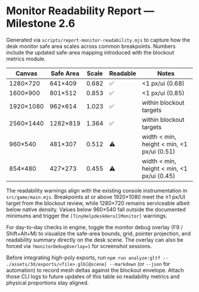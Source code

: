 # Monitor Readability Report — Milestone 2.6

Generated via `scripts/report-monitor-readability.mjs` to capture how the desk monitor safe area scales across common breakpoints. Numbers include the updated safe-area mapping introduced with the blockout metrics module.

| Canvas | Safe Area | Scale | Readable | Notes |
| --- | --- | --- | --- | --- |
| 1280×720 | 641×409 | 0.682 | ✅ | <1 px/ui (0.68) |
| 1600×900 | 801×512 | 0.853 | ✅ | <1 px/ui (0.85) |
| 1920×1080 | 962×614 | 1.023 | ✅ | within blockout targets |
| 2560×1440 | 1282×819 | 1.364 | ✅ | within blockout targets |
| 960×540 | 481×307 | 0.512 | ⚠️ | width < min, height < min, <1 px/ui (0.51) |
| 854×480 | 427×273 | 0.455 | ⚠️ | width < min, height < min, <1 px/ui (0.45) |

The readability warnings align with the existing console instrumentation in `src/game/main.mjs`. Breakpoints at or above 1920×1080 meet the ≥1 px/UI target from the blockout review, while 1280×720 remains serviceable albeit below native density. Values below 960×540 fall outside the documented minimums and trigger the `[TinyHelpdeskHero][Monitor]` warnings.

For day-to-day checks in engine, toggle the monitor debug overlay (F9 / Shift+Alt+M) to visualize the safe-area bounds, grid, pointer projection, and readability summary directly on the desk scene. The overlay can also be forced via `?monitorDebugOverlay=1` for screenshot sessions.

Before integrating high-poly exports, run `npm run analyze:gltf -- ./assets/3d/exports/<file>.glb[@scene] --markdown` (or `--json` for automation) to record mesh deltas against the blockout envelope. Attach those CLI logs to future updates of this table so readability metrics and physical proportions stay aligned.
